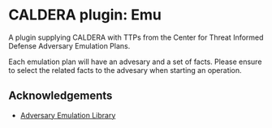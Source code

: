 # CALDERA plugin: Emu

A plugin supplying CALDERA with TTPs from the Center for Threat Informed Defense Adversary Emulation Plans.

Each emulation plan will have an advesary and a set of facts. Please ensure to select the related facts to the advesary when starting an operation.

## Acknowledgements

- [Adversary Emulation Library](https://github.com/center-for-threat-informed-defense/adversary_emulation_library)

